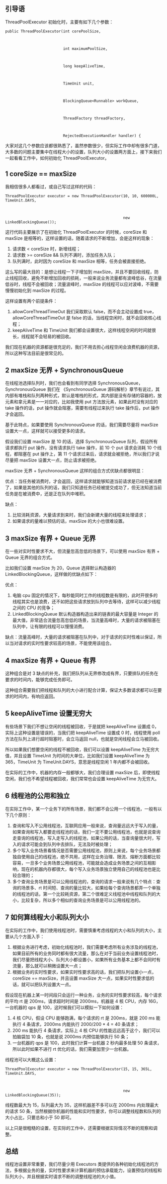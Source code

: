 ## 引导语

ThreadPoolExecutor 初始化时，主要有如下几个参数：

```
public ThreadPoolExecutor(int corePoolSize,



                          int maximumPoolSize,



                          long keepAliveTime,



                          TimeUnit unit,



                          BlockingQueue<Runnable> workQueue,



                          ThreadFactory threadFactory,



                          RejectedExecutionHandler handler) {
```

大家对这几个参数应该都很熟悉了，虽然参数很少，但实际工作中却有很多门道，大多数的问题主要集中在线程大小的设置，队列大小的设置两方面上，接下来我们一起看看工作中，如何初始化 ThreadPoolExecutor。



##  

## 1 coreSize == maxSize

我相信很多人都看过，或自己写过这样的代码：

```
ThreadPoolExecutor executor = new ThreadPoolExecutor(10, 10, 600000L, TimeUnit.DAYS,



                                                     new LinkedBlockingQueue());
```

这行代码主要展示了在初始化 ThreadPoolExecutor 的时候，coreSize 和 maxSize 是相等的，这样设置的话，随着请求的不断增加，会是这样的现象：

1. 请求数 < coreSize 时，新增线程；
2. 请求数 >= coreSize && 队列不满时，添加任务入队；
3. 队列满时，此时因为 coreSize 和 maxSize 相等，任务会被直接拒绝。

这么写的最大目的：是想让线程一下子增加到 maxSize，并且不要回收线程，防止线程回收，避免不断增加回收的损耗，一般来说业务流量都有波峰低谷，在流量低谷时，线程不会被回收；流量波峰时，maxSize 的线程可以应对波峰，不需要慢慢初始化到 maxSize 的过程。

这样设置有两个前提条件：

1. allowCoreThreadTimeOut 我们采取默认 false，而不会主动设置成 true，allowCoreThreadTimeOut 是 false 的话，当线程空闲时，就不会回收核心线程；
2. keepAliveTime 和 TimeUnit 我们都会设置很大，这样线程空闲的时间就很长，线程就不会轻易的被回收。

我们现在机器的资源都是很充足的，我们不用去担心线程空闲会浪费机器的资源，所以这种写法目前是很常见的。



##  

## 2 maxSize 无界 + SynchronousQueue

在线程池选择队列时，我们也会看到有同学选择 SynchronousQueue，SynchronousQueue 我们在 《SynchronousQueue 源码解析》章节有说过，其内部有堆栈和队列两种形式，默认是堆栈的形式，其内部是没有存储的容器的，放元素和拿元素是一一对应的，比如我使用 put 方法放元素，如果此时没有对应的 take 操作的话，put 操作就会阻塞，需要有线程过来执行 take 操作后，put 操作才会返回。

基于此特点，如果要使用 SynchronousQueue 的话，我们需要尽量将 maxSize 设置大一点，这样就可以接受更多的请求。

假设我们设置 maxSize 是 10 的话，选择 SynchronousQueue 队列，假设所有请求都执行 put 操作，没有请求执行 take 操作，前 10 个 put 请求会消耗 10 个线程，都阻塞在 put 操作上，第 11 个请求过来后，请求就会被拒绝，所以我们才说尽量把 maxSize 设置大一点，防止请求被拒绝。

maxSize 无界 + SynchronousQueue 这样的组合方式优缺点都很明显：

优点：当任务被消费时，才会返回，这样请求就能够知道当前请求是已经在被消费了，如果是其他的队列的话，我们只知道任务已经被提交成功了，但无法知道当前任务是在被消费中，还是正在队列中堆积。

缺点：

1. 比较消耗资源，大量请求到来时，我们会新建大量的线程来处理请求；
2. 如果请求的量难以预估的话，maxSize 的大小也很难设置。



##  

## 3 maxSize 有界 + Queue 无界

在一些对实时性要求不大，但流量忽高忽低的场景下，可以使用 maxSize 有界 + Queue 无界的组合方式。

比如我们设置 maxSize 为 20，Queue 选择默认构造器的 LinkedBlockingQueue，这样做的优缺点如下：

优点：

1. 电脑 cpu 固定的情况下，每秒能同时工作的线程数是有限的，此时开很多的线程其实也是浪费，还不如把这些请求放到队列中去等待，这样可以减少线程之间的 CPU 的竞争；
2. LinkedBlockingQueue 默认构造器构造出来的链表的最大容量是 Integer 的最大值，非常适合流量忽高忽低的场景，当流量高峰时，大量的请求被阻塞在队列中，让有限的线程可以慢慢消费。

缺点：流量高峰时，大量的请求被阻塞在队列中，对于请求的实时性难以保证，所以当对请求的实时性要求较高的场景，不能使用该组合。



##  

## 4 maxSize 有界 + Queue 有界

这种组合是对 3 缺点的补充，我们把队列从无界修改成有界，只要排队的任务在要求的时间内，能够完成任务即可。

这种组合需要我们把线程和队列的大小进行配合计算，保证大多数请求都可以在要求的时间内，有响应返回。



##  

## 5 keepAliveTime 设置无穷大

有些场景下我们不想让空闲的线程被回收，于是就把 keepAliveTime 设置成 0，实际上这种设置是错误的，当我们把 keepAliveTime 设置成 0 时，线程使用 poll 方法在队列上进行超时阻塞时，会立马返回 null，也就是空闲线程会立马被回收。

所以如果我们想要空闲的线程不被回收，我们可以设置 keepAliveTime 为无穷大值，并且设置 TimeUnit 为时间的大单位，比如我们设置 keepAliveTime 为 365，TimeUnit 为 TimeUnit.DAYS，意思是线程空闲 1 年内都不会被回收。

在实际的工作中，机器的内存一般都够大，我们合理设置 maxSize 后，即使线程空闲，我们也不希望线程被回收，我们常常也会设置 keepAliveTime 为无穷大。



##  

## 6 线程池的公用和独立

在实际工作中，某一个业务下的所有场景，我们都不会公用一个线程池，一般有以下几个原则：

1. 查询和写入不公用线程池，互联网应用一般来说，查询量远远大于写入的量，如果查询和写入都要走线程池的话，我们一定不要公用线程池，也就是说查询走查询的线程池，写入走写入的线程池，如果公用的话，当查询量很大时，写入的请求可能会到队列中去排队，无法及时被处理；
2. 多个写入业务场景看情况是否需要公用线程池，原则上来说，每个业务场景都独自使用自己的线程池，绝不共用，这样在业务治理、限流、熔断方面都比较容易，一旦多个业务场景公用线程池，可能就会造成业务场景之间的互相影响，现在的机器内存都很大，每个写入业务场景独立使用自己的线程池也是比较合理的；
3. 多个查询业务场景是可以公用线程池的，查询的请求一般来说有几个特点：查询的场景多、rt 时间短、查询的量比较大，如果给每个查询场景都弄一个单独的线程池的话，第一个比较耗资源，第二个很难定义线程池中线程和队列的大小，比较复杂，所以多个相似的查询业务场景是可以公用线程池的。



##  

## 7 如何算线程大小和队列大小

在实际的工作中，我们使用线程池时，需要慎重考虑线程的大小和队列的大小，主要从几个方面入手：

1. 根据业务进行考虑，初始化线程池时，我们需要考虑所有业务涉及的线程池，如果目前所有的业务同时都有很大流量，那么在对于当前业务设置线程池时，我们尽量把线程大小、队列大小都设置小，如果所有业务基本上都不会同时有流量，那么就可以稍微设置大一点；
2. 根据业务的实时性要求，如果实时性要求高的话，我们把队列设置小一点，coreSize == maxSize，并且设置 maxSize 大一点，如果实时性要求低的话，就可以把队列设置大一点。

假设现在机器上某一时间段只会运行一种业务，业务的实时性要求较高，每个请求的平均 rt 是 200ms，请求超时时间是 2000ms，机器是 4 核 CPU，内存 16G，一台机器的 qps 是 100，这时候我们可以模拟一下如何设置：

1. 4 核 CPU，假设 CPU 能够跑满，每个请求的 rt 是 200ms，就是 200 ms 能执行 4 条请求，2000ms 内能执行 2000/200 * 4 = 40 条请求；
2. 200 ms 能执行 4 条请求，实际上 4 核 CPU 的性能远远高于这个，我们可以拍脑袋加 10 条，也就是说 2000ms 内预估能够执行 50 条；
3. 一台机器的 qps 是 100，此时我们计算一台机器 2 秒内最多处理 50 条请求，所以此时如果不进行 rt 优化的话，我们需要加至少一台机器。

线程池可以大概这么设置：

```
ThreadPoolExecutor executor = new ThreadPoolExecutor(15, 15, 365L, TimeUnit.DAYS,



                                                     new LinkedBlockingQueue(35));
```

线程数最大为 15，队列最大为 35，这样机器差不多可以在 2000ms 内处理最大的请求 50 条，当然根据你机器的性能和实时性要求，你可以调整线程数和队列的大小占比，只要总和小于 50 即可。

以上只是很粗糙的设置，在实际的工作中，还需要根据实际情况不断的观察和调整。



##  

## 总结

线程池设置非常重要，我们尽量少用 Executors 类提供的各种初始化线程池的方法，多根据业务的量，实时性要求来计算机器的预估承载能力，设置预估的线程和队列大小，并且根据实时请求不断的调整线程池的大小值。

